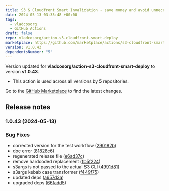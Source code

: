 ```yaml
---
title: S3 & Cloudfront Smart Invalidation - save money and avoid unnecessary cache invalidation.
date: 2024-05-13 03:35:48 +00:00
tags:
  - vladcosorg
  - GitHub Actions
draft: false
repo: vladcosorg/action-s3-cloudfront-smart-deploy
marketplace: https://github.com/marketplace/actions/s3-cloudfront-smart-invalidation-save-money-and-avoid-unnecessary-cache-invalidation
version: v1.0.43
dependentsNumber: "5"
---
```



Version updated for **vladcosorg/action-s3-cloudfront-smart-deploy** to version **v1.0.43**.
- This action is used across all versions by **5** repositories.

Go to the [GitHub Marketplace](https://github.com/marketplace/actions/s3-cloudfront-smart-invalidation-save-money-and-avoid-unnecessary-cache-invalidation) to find the latest changes.

## Release notes


### 1.0.43 (2024-05-13)


### Bug Fixes

* corrected version for the test workflow ([290182b](https://github.com/vladcosorg/action-s3-cloudfront-smart-deploy/commit/290182bfb64deddac687e799dafeff2caa9f155e))
* doc error ([81828c6](https://github.com/vladcosorg/action-s3-cloudfront-smart-deploy/commit/81828c6a8b5bc17ee0468d1cd61d148c7c9a5e76))
* regenerated release file ([e6ad37c](https://github.com/vladcosorg/action-s3-cloudfront-smart-deploy/commit/e6ad37c7d30ae54e462ece3b6c6e73dfb4752c67))
* remove hardcoded replacement ([fb5f224](https://github.com/vladcosorg/action-s3-cloudfront-smart-deploy/commit/fb5f224303c41e0235eeca6524bb621979fe406b))
* s3args is not passed to the actual S3 CLI ([4991d81](https://github.com/vladcosorg/action-s3-cloudfront-smart-deploy/commit/4991d81b6283d9e222239151213919eb63ff99a2))
* s3args kebab case transformer ([f449f75](https://github.com/vladcosorg/action-s3-cloudfront-smart-deploy/commit/f449f751a0ce9fae90c68dbd9d30fd026fd73e06))
* updated deps ([a657d3a](https://github.com/vladcosorg/action-s3-cloudfront-smart-deploy/commit/a657d3a609cac8de5ae9e5573c470f061787fdbc))
* upgraded deps ([66fadd5](https://github.com/vladcosorg/action-s3-cloudfront-smart-deploy/commit/66fadd57c43c0396f6afb8cc8027f06e546d8c58))

